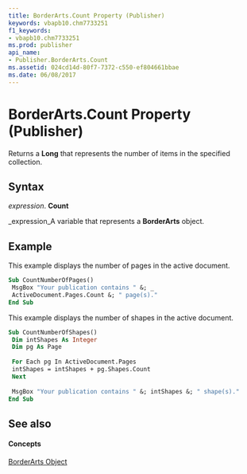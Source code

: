 ```yaml
---
title: BorderArts.Count Property (Publisher)
keywords: vbapb10.chm7733251
f1_keywords:
- vbapb10.chm7733251
ms.prod: publisher
api_name:
- Publisher.BorderArts.Count
ms.assetid: 024cd14d-80f7-7372-c550-ef804661bbae
ms.date: 06/08/2017
---
```



# BorderArts.Count Property (Publisher)

Returns a  **Long** that represents the number of items in the specified collection.


## Syntax

 _expression_. **Count**

 _expression_A variable that represents a  **BorderArts** object.


## Example

This example displays the number of pages in the active document.


```vb
Sub CountNumberOfPages() 
 MsgBox "Your publication contains " &; _ 
 ActiveDocument.Pages.Count &; " page(s)." 
End Sub
```

This example displays the number of shapes in the active document.




```vb
Sub CountNumberOfShapes() 
 Dim intShapes As Integer 
 Dim pg As Page 
 
 For Each pg In ActiveDocument.Pages 
 intShapes = intShapes + pg.Shapes.Count 
 Next 
 
 MsgBox "Your publication contains " &; intShapes &; " shape(s)." 
End Sub
```


## See also


#### Concepts


 [BorderArts Object](Publisher.BorderArts.md)

